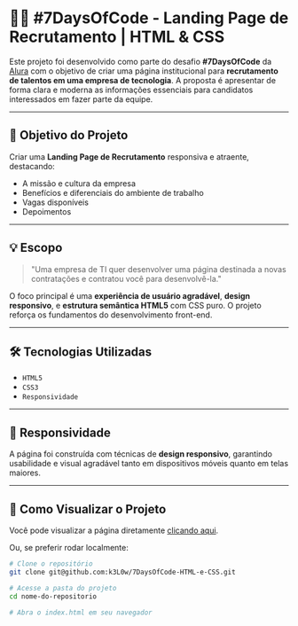 # 👨‍💻 #7DaysOfCode - Landing Page de Recrutamento | HTML & CSS

Este projeto foi desenvolvido como parte do desafio **#7DaysOfCode** da [Alura](https://www.alura.com.br/) com o objetivo de criar uma página institucional para **recrutamento de talentos em uma empresa de tecnologia**. A proposta é apresentar de forma clara e moderna as informações essenciais para candidatos interessados em fazer parte da equipe.

---

## 🚀 Objetivo do Projeto

Criar uma **Landing Page de Recrutamento** responsiva e atraente, destacando:

- A missão e cultura da empresa
- Benefícios e diferenciais do ambiente de trabalho
- Vagas disponíveis
- Depoimentos


---

## 💡 Escopo

> "Uma empresa de TI quer desenvolver uma página destinada a novas contratações e contratou você para desenvolvê-la."

O foco principal é uma **experiência de usuário agradável**, **design responsivo**, e **estrutura semântica HTML5** com CSS puro. O projeto reforça os fundamentos do desenvolvimento front-end.

---

## 🛠️ Tecnologias Utilizadas

- `HTML5`
- `CSS3`
- `Responsividade`

---

## 📱 Responsividade

A página foi construída com técnicas de **design responsivo**, garantindo usabilidade e visual agradável tanto em dispositivos móveis quanto em telas maiores.

---

## 🧪 Como Visualizar o Projeto

Você pode visualizar a página diretamente [clicando aqui](https://lnkd.in/dzMnFkEK).

Ou, se preferir rodar localmente:

```bash
# Clone o repositório
git clone git@github.com:k3L0w/7DaysOfCode-HTML-e-CSS.git

# Acesse a pasta do projeto
cd nome-do-repositorio

# Abra o index.html em seu navegador
